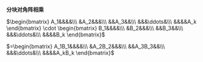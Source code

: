 **分块对角阵相乘**    
    
 $\begin{bmatrix}    
A_1&&&&\\\     
&A_2&&&\\\     
&&A_3&&\\\     
&&&\ddots&\\\     
&&&&A_k    
\end{bmatrix}    
\cdot \begin{bmatrix}    
B_1&&&&\\\     
&B_2&&&\\\     
&&B_3&&\\\     
&&&\ddots&\\\     
&&&&B_k    
\end{bmatrix}$     
    
 $=\begin{bmatrix}    
A_1B_1&&&&\\\     
&A_2B_2&&&\\\     
&&A_3B_3&&\\\     
&&&\ddots&\\\     
&&&&A_kB_k    
\end{bmatrix}$     
